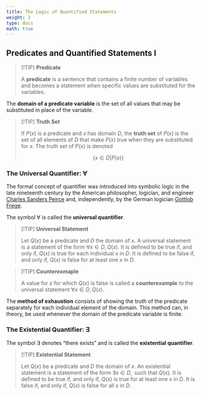 ```yaml
---
title: The Logic of Quantified Statements
weight: 3
type: docs
math: true
---
```


## Predicates and Quantified Statements I

> [!TIP] **Predicate**
>
> A **predicate** is a sentence that contains a finite number of variables and becomes a statement when specific values are substituted for the variables.

The **domain of a predicate variable** is the set of all values that may be substituted in place of the variable.

> [!TIP] **Truth Set**
>
> If $P(x)$ is a predicate and $x$ has domain $D$, the **truth set** of $P(x)$ is the set of all elements of $D$ that make $P(x)$ true when they are substituted for $x$. The truth set of P(x) is denoted
>
> $$\{x \in D| P(x)\}$$

### The Universal Quantifier: $\forall$

The formal concept of quantifier was introduced into symbolic logic in the late nineteenth century by the American philosopher, logician, and engineer [Charles Sanders Peirce](https://en.wikipedia.org/wiki/Charles_Sanders_Peirce) and, independently, by the German logician [Gottlob Frege](https://es.wikipedia.org/wiki/Gottlob_Frege).

The symbol $\forall$ is called the **universal quantifier**.

> [!TIP] **Universal Statement**
>
> Let $Q(x)$ be a predicate and $D$ the domain of $x$. A universal statement is a statement of the form $\forall x \in D, Q(x)$. It is defined to be true if, and only if, $Q(x)$ is true for each individual $x$ in $D$. It is defined to be false if, and only if, $Q(x)$ is false for at least one $x$ in $D$.

> [!TIP] **Counterexmaple**
>
> A value for $x$ for which $Q(x)$ is false is called a **counterexample** to the universal statement $\forall x \in D, Q(x)$.

The **method of exhaustion** consists of showing the truth of the predicate separately for each individual element of the domain. This method can, in theory, be used whenever the domain of the predicate variable is finite.

### The Existential Quantifier: $\exists$

The symbol $\exists$ denotes “there exists” and is called the **existential quantifier**.

> [!TIP] **Existential Statement**
>
> Let $Q(x)$ be a predicate and $D$ the domain of $x$. An existential statement is a statement of the form $\exists x \in D, \text{ such that } Q(x)$. It is defined to be true if, and only if, $Q(x)$ is true for at least one $x$ in $D$. It is false if, and only if, $Q(x)$ is false for all $x$ in $D$.
